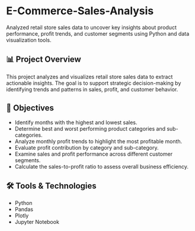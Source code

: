 # E-Commerce-Sales-Analysis
Analyzed retail store sales data to uncover key insights about product performance, profit trends, and customer segments using Python and data visualization tools.

## 📊 Project Overview
This project analyzes and visualizes retail store sales data to extract actionable insights. The goal is to support strategic decision-making by identifying trends and patterns in sales, profit, and customer behavior.

## 🧠 Objectives
- Identify months with the highest and lowest sales.
- Determine best and worst performing product categories and sub-categories.
- Analyze monthly profit trends to highlight the most profitable month.
- Evaluate profit contribution by category and sub-category.
- Examine sales and profit performance across different customer segments.
- Calculate the sales-to-profit ratio to assess overall business efficiency.

## 🛠️ Tools & Technologies
- Python
- Pandas
- Plotly
- Jupyter Notebook

